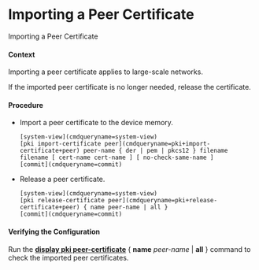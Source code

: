 Importing a Peer Certificate
============================

Importing a Peer Certificate

#### Context

Importing a peer certificate applies to large-scale networks.

If the imported peer certificate is no longer needed, release the certificate.


#### Procedure

* Import a peer certificate to the device memory.
  
  
  ```
  [system-view](cmdqueryname=system-view)
  [pki import-certificate peer](cmdqueryname=pki+import-certificate+peer) peer-name { der | pem | pkcs12 } filename filename [ cert-name cert-name ] [ no-check-same-name ]
  [commit](cmdqueryname=commit)
  ```
* Release a peer certificate.
  
  
  ```
  [system-view](cmdqueryname=system-view)
  [pki release-certificate peer](cmdqueryname=pki+release-certificate+peer) { name peer-name | all }
  [commit](cmdqueryname=commit)
  ```

#### Verifying the Configuration

Run the [**display pki peer-certificate**](cmdqueryname=display+pki+peer-certificate) { **name** *peer-name* | **all** } command to check the imported peer certificates.